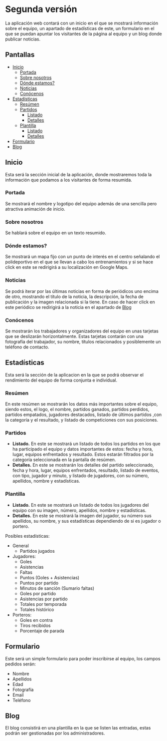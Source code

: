 # Segunda versión

La aplicación web contará con un inicio en el que se mostrará información
sobre el equipo, un apartado de estadísticas de este, un formulario
en el que se puedan apuntar los visitantes de la página al equipo y
un blog donde publicar noticias.

## Pantallas

- [Inicio](#inicio)
  - [Portada](#portada)
  - [Sobre nosotros](#sobre-nosotros)
  - [Dónde estamos?](#dónde-estamos)
  - [Noticias](#noticias)
  - [Conócenos](#conócenos)
- [Estadísticas](#estadísticas)
  - [Resúmen](#resúmen)
  - [Partidos](#partidos)
    - [Listado](#listadoPartidos)
    - [Detalles](#detallesPartidos)
  - [Plantilla](#plantilla)
    - [Listado](#listadoPlantilla)
    - [Detalles](#detallesPlantilla)
- [Formulario](#formulario)
- [Blog](#blog)

## Inicio

Esta será la sección inicial de la aplicación, donde mostraremos toda
la información que podamos a los visitantes de forma resumida.

### Portada

Se mostrará el nombre y logotipo del equipo además de una sencilla pero
atractiva animación de inicio.

### Sobre nosotros

Se hablará sobre el equipo en un texto resumido.

### Dónde estamos?

Se mostrará un mapa fijo con un punto de interés en el centro señalando
el polideportivo en el que se llevan a cabo los entrenamientos y si
se hace click en este se redirigirá a su localización en Google Maps.

### Noticias

Se podrá iterar por las últimas noticias en forma de periódicos uno encima
de otro, mostrando el título de la noticia, la descripción, la fecha
de publicación y la imagen relacionada si la tiene. En caso de hacer
click en este periódico se redirigirá a la noticia en el apartado de
[Blog](#blog)

### Conócenos

Se mostrarán los trabajadores y organizadores del equipo en unas tarjetas
que se deslizarán horizontalmente. Estas tarjetas contarán con una
fotografía del trabajador, su nombre, títulos relacionados y posiblemente
un teléfono de contacto.

## Estadísticas

Esta será la sección de la aplicacion en la que se podrá observar el
rendimiento del equipo de forma conjunta e individual.

### Resúmen

En este resúmen se mostrarán los datos más importantes sobre el equipo,
siendo estos, el logo, el nombre, partidos ganados, partidos perdidos,
partidos empatados, jugadores destacados, listado de últimos partidos
,con la categoría y el resultado, y listado de competiciones con sus
posiciones.

### Partidos

- **Listado.**<a name="listadoPartidos"></a> En este se mostrará un listado de todos los partidos en
  los que ha participado el equipo y datos importantes de estos: fecha y hora, lugar,
  equipos enfrentados y resultado. Estos estarán filtrados por la categoría seleccionada en
  la pantalla de resúmen.
- **Detalles.**<a name="detallesPartidos"></a> En este se mostrarán los detalles del partido seleccionado,
  fecha y hora, lugar, equipos enfrentados, resultado, listado de eventos,
  con tipo, jugador y minuto, y listado de jugadores, con su número, apellidos, nombre y estadísticas.

### Plantilla

- **Listado.**<a name="listadoPlantilla"></a> En este se mostrará un listado de todos los jugadores del
    equipo con su imagen, número, apellidos, nombre y estadísticas.
- **Detalles.**<a name="detallesPlantilla"></a> En este se mostrará la imagen del jugador, su número
    sus apellidos, su nombre, y sus estadísticas dependiendo de si es jugador o portero.

Posibles estadísticas:

- General
  - Partidos jugados
- Jugadores:
  - Goles
  - Asistencias
  - Faltas
  - Puntos (Goles + Asistencias)
  - Puntos por partido
  - Minutos de sanción (Sumario faltas)
  - Goles por partido
  - Asistencias por partido
  - Totales por temporada
  - Totales histórico
- Porteros:
  - Goles en contra
  - Tiros recibidos
  - Porcentaje de parada

## Formulario

Este será un simple formulario para poder inscribirse al equipo, los
campos pedidos serán:

- Nombre
- Apellidos
- Edad
- Fotografía
- Email
- Teléfono

## Blog

El blog consistirá en una plantilla en la que se listen las entradas,
estas podrán ser gestionadas por los administradores.
